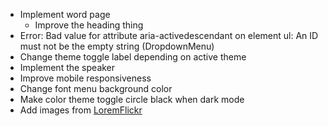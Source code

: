 - Implement word page
    - Improve the heading thing
- Error: Bad value for attribute aria-activedescendant on element ul: An ID must not be the empty string (DropdownMenu)
- Change theme toggle label depending on active theme
- Implement the speaker
- Improve mobile responsiveness
- Change font menu background color
- Make color theme toggle circle black when dark mode
- Add images from [LoremFlickr](https://loremflickr.com)